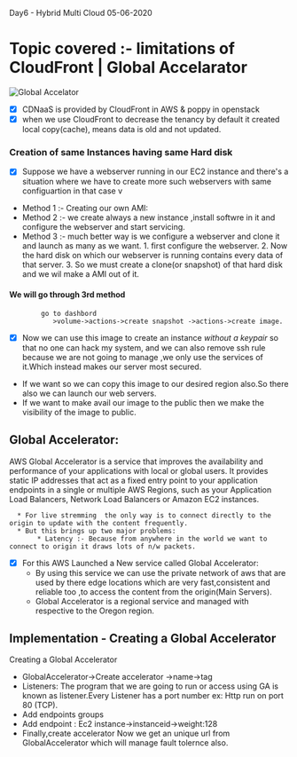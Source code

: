 Day6 - Hybrid Multi Cloud 05-06-2020
# Topic covered :-  limitations of CloudFront |  Global Accelarator
![Global Accelator](https://user-images.githubusercontent.com/49730521/84362081-4a91fd80-abea-11ea-800a-14ca4edaa124.png)

- [x]  CDNaaS  is provided by  CloudFront in AWS &  poppy in  openstack
- [x] when we use CloudFront to decrease the tenancy by default it created local copy(cache), means data is old and not updated. 
### Creation of same Instances having same Hard disk 
 - [x]  Suppose we have a webserver running in our EC2 instance and there's a situation where we have to create more such webservers with same configuartion in that case v
 * Method 1 :-   Creating our own AMI:
 *  Method 2 :- we create always a new instance ,install softwre in it and configure the webserver and start servicing.
*  Method 3  :-  much better way is we configure a webserver and clone it and launch as many as we want.
           1.  first configure the webserver.
           2.  Now the hard disk on which our webserver is running contains every data of that server.
           3.  So we must create a clone(or snapshot) of that hard disk and we wil make a AMI out of it.
#### We will go through 3rd method
  ```
          go to dashbord
             >volume->actions->create snapshot ->actions->create image.
```
- [x] Now we can use this image to create an instance *without a keypair* so that no one can hack my system, and we can also remove ssh rule because we are not going to manage ,we only use the services of it.Which instead makes our server most secured.
* If we want so we can copy this image to our desired region also.So there also we can launch our web servers.
* If we want to make avail our image to the public then we make the visibility of the image to public.

## Global Accelerator:
AWS Global Accelerator is a service that improves the availability and performance of your applications with local or global users. It provides static IP addresses that act as a fixed entry point to your application endpoints in a single or multiple AWS Regions, such as your Application Load Balancers, Network Load Balancers or Amazon EC2 instances.

      * For live stremming  the only way is to connect directly to the origin to update with the content frequently.
      * But this brings up two major problems:
           * Latency :- Because from anywhere in the world we want to connect to origin it draws lots of n/w packets.

- [x] For this AWS Launched a New service called Global Accelerator:
     *  By using this service we can use the private network of aws that are used by there edge locations which are very fast,consistent and reliable too ,to access the content from the origin(Main         Servers).
     * Global Accelerator is a regional service and managed with respective to the Oregon region.
## Implementation - Creating a Global Accelerator
 Creating a Global Accelerator
* GlobalAccelerator->Create accelerator ->name->tag
* Listeners: The program that we are going to run or access using GA is known as listener.Every Listener has a   port number ex: Http run on port 80 (TCP).
* Add endpoints groups
* Add endpoint :  Ec2 instance->instanceid->weight:128
* Finally,create accelerator
Now we get an unique url from GlobalAccelerator which will manage fault tolernce also.
